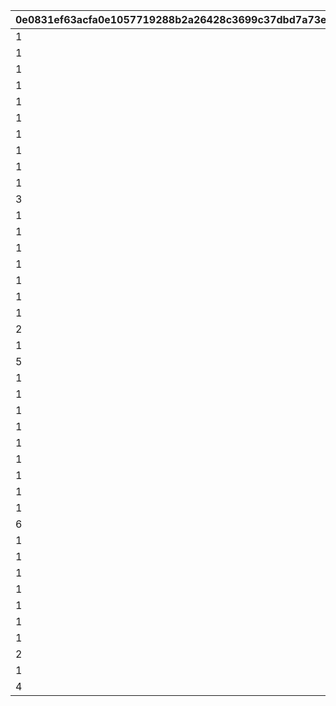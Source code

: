 |0e0831ef63acfa0e1057719288b2a26428c3699c37dbd7a73ebca99ece909b63|8120a55ba250b814958d4171d3b2248b101d2d8e0563cb4f343122e4c21769a6|2b2e1de31b3a43f6aa6d08517919701c35e66b66e21068ca97857f621535dbc1|f3d2b0834fd61a39f05c4d8728594de0798ac808d93387a676a91555de925e7c|
| --- | --- | --- | --- |
|1|1|2500|1|
|1|2|2000|2|
|1|107|2000|3|
|1|4|2000|4|
|1|3|1000|5|
|1|110|1000|6|
|1|5|1000|7|
|1|6|2000|8|
|1|105|2000|9|
|1|7|2000|10|
|3|1000|0|11|
|1|100|20|12|
|1|108|1000|13|
|1|101|20|14|
|1|102|5|15|
|1|109|1000|16|
|1|103|5|17|
|1|1|500|18|
|2|2000|0|19|
|1|1|500|20|
|5|25|0|21|
|1|2|3000|22|
|1|107|3000|23|
|1|4|3000|24|
|1|3|1500|25|
|1|110|1500|26|
|1|5|1500|27|
|1|6|3000|28|
|1|105|3000|29|
|1|7|3000|30|
|6|1|0|31|
|1|100|30|32|
|1|108|1500|33|
|1|101|30|34|
|1|102|10|35|
|1|109|1500|36|
|1|103|10|37|
|1|1|500|38|
|2|3000|0|39|
|1|1|500|40|
|4|50|0|41|